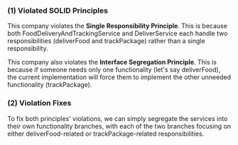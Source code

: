 ### (1) Violated SOLID Principles
This company violates the **Single Responsibility Principle**. This is because both FoodDeliveryAndTrackingService and DeliverService each handle two responsibilities (deliverFood and trackPackage) rather than a single responsibility.

This company also violates the **Interface Segregation Principle**. This is because if someone needs only one functionality (let's say deliverFood), the current implementation will force them to implement the other unneeded functionality (trackPackage).

### (2) Violation Fixes
To fix both principles' violations, we can simply segregate the services into their own functionality branches, with each of the two branches focusing on either deliverFood-related or trackPackage-related responsibilities.
